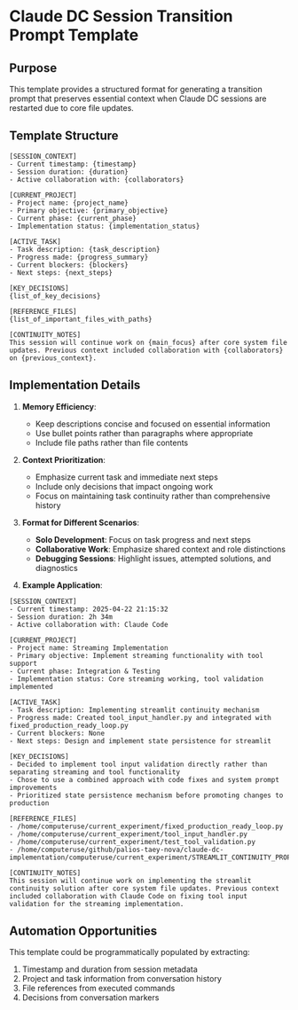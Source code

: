 # Claude DC Session Transition Prompt Template

## Purpose
This template provides a structured format for generating a transition prompt that preserves essential context when Claude DC sessions are restarted due to core file updates.

## Template Structure

```
[SESSION_CONTEXT]
- Current timestamp: {timestamp}
- Session duration: {duration}
- Active collaboration with: {collaborators}

[CURRENT_PROJECT]
- Project name: {project_name}
- Primary objective: {primary_objective}
- Current phase: {current_phase}
- Implementation status: {implementation_status}

[ACTIVE_TASK]
- Task description: {task_description}
- Progress made: {progress_summary}
- Current blockers: {blockers}
- Next steps: {next_steps}

[KEY_DECISIONS]
{list_of_key_decisions}

[REFERENCE_FILES]
{list_of_important_files_with_paths}

[CONTINUITY_NOTES]
This session will continue work on {main_focus} after core system file updates. Previous context included collaboration with {collaborators} on {previous_context}.
```

## Implementation Details

1. **Memory Efficiency**:
   - Keep descriptions concise and focused on essential information
   - Use bullet points rather than paragraphs where appropriate
   - Include file paths rather than file contents

2. **Context Prioritization**:
   - Emphasize current task and immediate next steps
   - Include only decisions that impact ongoing work
   - Focus on maintaining task continuity rather than comprehensive history

3. **Format for Different Scenarios**:
   - **Solo Development**: Focus on task progress and next steps
   - **Collaborative Work**: Emphasize shared context and role distinctions
   - **Debugging Sessions**: Highlight issues, attempted solutions, and diagnostics

4. **Example Application**:

```
[SESSION_CONTEXT]
- Current timestamp: 2025-04-22 21:15:32
- Session duration: 2h 34m
- Active collaboration with: Claude Code

[CURRENT_PROJECT]
- Project name: Streaming Implementation
- Primary objective: Implement streaming functionality with tool support
- Current phase: Integration & Testing
- Implementation status: Core streaming working, tool validation implemented

[ACTIVE_TASK]
- Task description: Implementing streamlit continuity mechanism
- Progress made: Created tool_input_handler.py and integrated with fixed_production_ready_loop.py
- Current blockers: None
- Next steps: Design and implement state persistence for streamlit

[KEY_DECISIONS]
- Decided to implement tool input validation directly rather than separating streaming and tool functionality
- Chose to use a combined approach with code fixes and system prompt improvements
- Prioritized state persistence mechanism before promoting changes to production

[REFERENCE_FILES]
- /home/computeruse/current_experiment/fixed_production_ready_loop.py
- /home/computeruse/current_experiment/tool_input_handler.py
- /home/computeruse/current_experiment/test_tool_validation.py
- /home/computeruse/github/palios-taey-nova/claude-dc-implementation/computeruse/current_experiment/STREAMLIT_CONTINUITY_PROPOSAL.md

[CONTINUITY_NOTES]
This session will continue work on implementing the streamlit continuity solution after core system file updates. Previous context included collaboration with Claude Code on fixing tool input validation for the streaming implementation.
```

## Automation Opportunities

This template could be programmatically populated by extracting:
1. Timestamp and duration from session metadata
2. Project and task information from conversation history
3. File references from executed commands
4. Decisions from conversation markers